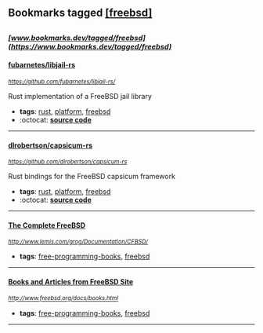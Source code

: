 ## Bookmarks tagged [[freebsd]](https://www.bookmarks.dev/search?q=[freebsd])

_<sup><sup>[www.bookmarks.dev/tagged/freebsd](https://www.bookmarks.dev/tagged/freebsd)</sup></sup>_
---
#### [fubarnetes/libjail-rs](https://github.com/fubarnetes/libjail-rs/)
_<sup>https://github.com/fubarnetes/libjail-rs/</sup>_

Rust implementation of a FreeBSD jail library
* **tags**: [rust](../tagged/rust.md), [platform](../tagged/platform.md), [freebsd](../tagged/freebsd.md)
* :octocat: **[source code](https://github.com/fubarnetes/libjail-rs/)**
---
#### [dlrobertson/capsicum-rs](https://github.com/dlrobertson/capsicum-rs)
_<sup>https://github.com/dlrobertson/capsicum-rs</sup>_

Rust bindings for the FreeBSD capsicum framework
* **tags**: [rust](../tagged/rust.md), [platform](../tagged/platform.md), [freebsd](../tagged/freebsd.md)
* :octocat: **[source code](https://github.com/dlrobertson/capsicum-rs)**
---
#### [The Complete FreeBSD](http://www.lemis.com/grog/Documentation/CFBSD/)
_<sup>http://www.lemis.com/grog/Documentation/CFBSD/</sup>_

* **tags**: [free-programming-books](../tagged/free-programming-books.md), [freebsd](../tagged/freebsd.md)
---
#### [Books and Articles from FreeBSD Site](http://www.freebsd.org/docs/books.html)
_<sup>http://www.freebsd.org/docs/books.html</sup>_

* **tags**: [free-programming-books](../tagged/free-programming-books.md), [freebsd](../tagged/freebsd.md)
---
